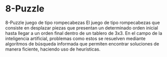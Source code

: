 # 8-Puzzle
8-Puzzle juego de tipo rompecabezas
El juego de tipo rompecabezas que consiste en desplazar piezas que presentan un determinado orden inicial hasta llegar a un orden final dentro de un tablero de 3x3. En el campo de la inteligencia artificial, problemas como estos se resuelven mediante algoritmos de búsqueda informada que permiten encontrar soluciones de manera ficiente, haciendo uso de heurísticas. 
